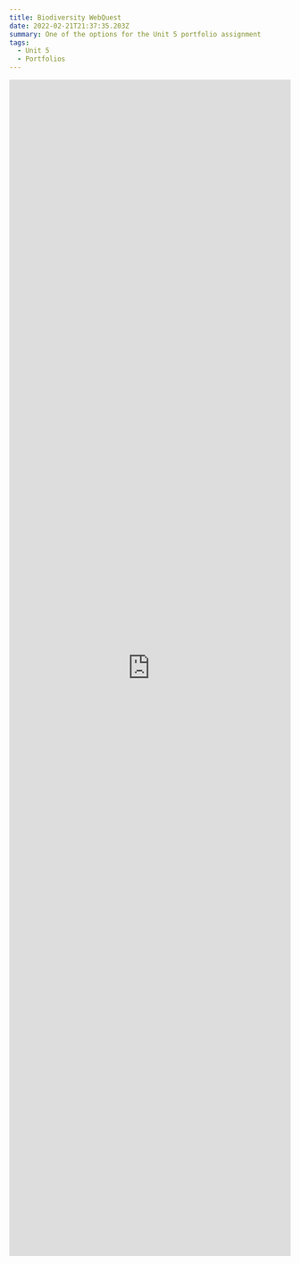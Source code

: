 ```yaml
---
title: Biodiversity WebQuest
date: 2022-02-21T21:37:35.203Z
summary: One of the options for the Unit 5 portfolio assignment
tags:
  - Unit 5
  - Portfolios
---
```

<iframe src="https://docs.google.com/forms/d/e/1FAIpQLSeGJJvQq5x-kugV8W7ZwCGzfvrJMHqpq1a50bYreNKORWij6Q/viewform?embedded=true" width="100%" height="2107" frameborder="0" marginheight="0" marginwidth="0">Loading…</iframe>